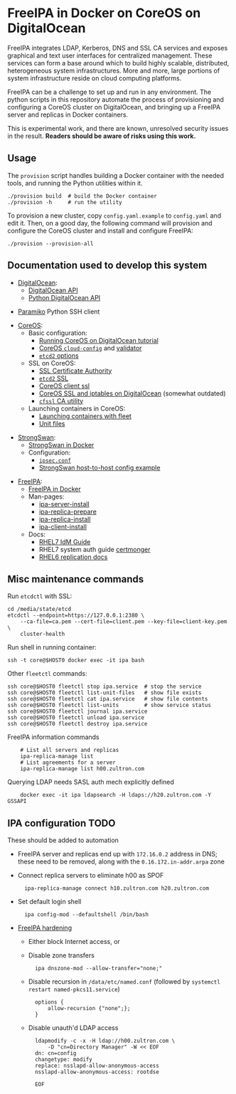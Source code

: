 # FreeIPA in Docker on CoreOS on DigitalOcean

FreeIPA integrates LDAP, Kerberos, DNS and SSL CA services and exposes
graphical and text user interfaces for centralized management.  These
services can form a base around which to build highly scalable,
distributed, heterogeneous system infrastructures.  More and more,
large portions of system infrastructure reside on cloud computing
platforms.

FreeIPA can be a challenge to set up and run in any environment.  The
python scripts in this repository automate the process of provisioning
and configuring a CoreOS cluster on DigitalOcean, and bringing up a
FreeIPA server and replicas in Docker containers.

This is experimental work, and there are known, unresolved security
issues in the result.  **Readers should be aware of risks using this
work.**


## Usage

The `provision` script handles building a Docker container with the
needed tools, and running the Python utilities within it.

	./provision build  # build the Docker container
	./provision -h     # run the utility

To provision a new cluster, copy `config.yaml.example` to
`config.yaml` and edit it.  Then, on a good day, the following command
will provision and configure the CoreOS cluster and install and
configure FreeIPA:

    ./provision --provision-all


## Documentation used to develop this system

- [DigitalOcean][digitalocean]:
  - [DigitalOcean API][do-api]
  - [Python DigitalOcean API][py-do]

[digitalocean]: https://cloud.digitalocean.com/
[do-api]: https://developers.digitalocean.com/documentation/v2/
[py-do]: https://github.com/koalalorenzo/python-digitalocean

- [Paramiko][paramiko] Python SSH client

[paramiko]: http://docs.paramiko.org/en/2.0/index.html

- [CoreOS][coreos]:
  - Basic configuration:
	- [Running CoreOS on DigitalOcean tutorial][coreos-do]
	- [CoreOS `cloud-config`][cloud-config] and
	  [validator][coreos-cloud-config-validate]
	- [`etcd2` options][etcd2-options]
  - SSL on CoreOS:
	- [SSL Certificate Authority][coreos-ca]
    - [`etcd2` SSL][coreos-etcd-ssl]
    - [CoreOS client ssl][coreos-clients-ssl]
	- [CoreOS SSL and iptables on DigitalOcean][do-coreos-ssl]
      (somewhat outdated)
	- [`cfssl` CA utility][cfssl]
  - Launching containers in CoreOS:
	- [Launching containers with fleet][fleet]
	- [Unit files][unit-files]

[coreos]: https://coreos.com/
[coreos-do]: https://www.digitalocean.com/community/tutorials/how-to-set-up-a-coreos-cluster-on-digitalocean
[cloud-config]: https://coreos.com/os/docs/latest/cloud-config.html
[coreos-cloud-config-validate]: https://coreos.com/validate/
[etcd2-options]: https://github.com/coreos/etcd/blob/master/Documentation/v2/configuration.md
[coreos-ca]: https://coreos.com/os/docs/latest/generate-self-signed-certificates.html
[coreos-etcd-ssl]: https://coreos.com/etcd/docs/latest/etcd-live-http-to-https-migration.html
[coreos-clients-ssl]: https://coreos.com/etcd/docs/latest/tls-etcd-clients.html
[do-coreos-ssl]: https://www.digitalocean.com/community/tutorials/how-to-secure-your-coreos-cluster-with-tls-ssl-and-firewall-rules
[cfssl]: https://github.com/cloudflare/cfssl
[fleet]: https://coreos.com/fleet/docs/latest/launching-containers-fleet.html
[unit-files]: https://coreos.com/fleet/docs/latest/unit-files-and-scheduling.html

- [StrongSwan][strongswan]:
  - [StrongSwan in Docker][docker-strongswan]
  - Configuration:
	- [`ipsec.conf`][ss-ipsec-conf]
	- [StrongSwan host-to-host config example][ss-host2host]

[strongswan]: https://strongswan.org/
[docker-strongswan]: https://github.com/philpl/docker-strongswan
[ss-ipsec-conf]: https://wiki.strongswan.org/projects/strongswan/wiki/IpsecConf
[ss-host2host]: https://wiki.strongswan.org/projects/strongswan/wiki/SaneExamples#Host-To-Host-transport-mode

- [FreeIPA][freeipa]:
  - [FreeIPA in Docker][freeipa-docker]
  - Man-pages:
	- [ipa-server-install][ipa-server-install-man]
	- [ipa-replica-prepare][ipa-replica-prepare-man]
	- [ipa-replica-install][ipa-replica-install-man]
	- [ipa-client-install][ipa-client-install-man]
  - Docs:
    - [RHEL7 IdM Guide][idm-guide]
	- RHEL7 system auth guide [certmonger][certmonger]
    - [RHEL6 replication docs][rhel6-ipa-rep-docs]

[freeipa]: http://www.freeipa.org/page/Main_Page
[freeipa-docker]: https://github.com/adelton/docker-freeipa
[ipa-server-install-man]: https://linux.die.net/man/1/ipa-server-install
[ipa-replica-prepare-man]: https://linux.die.net/man/1/ipa-replica-prepare
[ipa-replica-install-man]: https://linux.die.net/man/1/ipa-replica-install
[ipa-client-install-man]: https://linux.die.net/man/1/ipa-client-install
[idm-guide]: https://access.redhat.com/documentation/en-US/Red_Hat_Enterprise_Linux/7/html/Linux_Domain_Identity_Authentication_and_Policy_Guide/index.html
[certmonger]: https://access.redhat.com/documentation/en-US/Red_Hat_Enterprise_Linux/7/html/System-Level_Authentication_Guide/certmongerX.html
[rhel6-ipa-rep-docs]: https://access.redhat.com/documentation/en-US/Red_Hat_Enterprise_Linux/6/html/Identity_Management_Guide/ipa-replica-manage.html


## Misc maintenance commands

Run `etcdctl` with SSL:

    cd /media/state/etcd
    etcdctl --endpoint=https://127.0.0.1:2380 \
        --ca-file=ca.pem --cert-file=client.pem --key-file=client-key.pem \
        cluster-health

Run shell in running container:

    ssh -t core@$HOST0 docker exec -it ipa bash

Other `fleetctl` commands:

	ssh core@$HOST0 fleetctl stop ipa.service  # stop the service
	ssh core@$HOST0 fleetctl list-unit-files   # show file exists
	ssh core@$HOST0 fleetctl cat ipa.service   # show file contents
	ssh core@$HOST0 fleetctl list-units        # show service status
	ssh core@$HOST0 fleetctl journal ipa.service
	ssh core@$HOST0 fleetctl unload ipa.service
	ssh core@$HOST0 fleetctl destroy ipa.service

FreeIPA information commands

        # List all servers and replicas
        ipa-replica-manage list
        # List agreements for a server
        ipa-replica-manage list h00.zultron.com

Querying LDAP needs SASL auth mech explicitly defined

        docker exec -it ipa ldapsearch -H ldaps://h20.zultron.com -Y GSSAPI

## IPA configuration TODO

These should be added to automation

- FreeIPA server and replicas end up with `172.16.0.2` address in
  DNS; these need to be removed, along with the
  `0.16.172.in-addr.arpa` zone

- Connect replica servers to eliminate h00 as SPOF

        ipa-replica-manage connect h10.zultron.com h20.zultron.com

- Set default login shell

        ipa config-mod --defaultshell /bin/bash

- [FreeIPA hardening][freeipa-hardening]
  - Either block Internet access, or
  - Disable zone transfers

          ipa dnszone-mod --allow-transfer="none;"

  - Disable recursion in `/data/etc/named.conf` (followed by
    `systemctl restart named-pkcs11.service`)

          options {
              allow-recursion {"none";};
          }

  - Disable unauth'd LDAP access

          ldapmodify -c -x -H ldap://h00.zultron.com \
              -D "cn=Directory Manager" -W << EOF
          dn: cn=config
          changetype: modify
          replace: nsslapd-allow-anonymous-access
          nsslapd-allow-anonymous-access: rootdse

          EOF

[freeipa-hardening]: https://www.redhat.com/archives/freeipa-users/2014-April/msg00246.html
